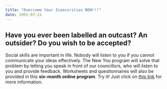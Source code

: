 ```yaml
---
title: "Overcome Your Insecurities NOW!!!"
date: 1955-07-21
---
```


## Have you ever been labelled an outcast? An outsider? Do you wish to be accepted?

Social skills are important in life. Nobody will listen to you if you cannot communicate your ideas effectively. The New You program will solve that problem by letting you speak in front of our councillors, who will listen to you and provide feedback. Worksheets and questionnaires will also be provided in this **six-month online program**. Try it! Just click on [this link](https://www.canva.com/design/DADtDy0u_e0/rXU3gE0DRj8pmlBaaEYmxg/view?utm_content=DADtDy0u_e0&utm_campaign=designshare&utm_medium=link&utm_source=sharebutton "Click me!") for more information.
